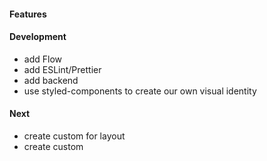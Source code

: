 #### Features

#### Development
* add Flow
* add ESLint/Prettier
* add backend
* use styled-components to create our own visual identity

#### Next
* create custom <App> for layout
* create custom <Document>